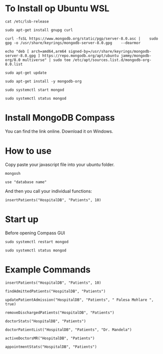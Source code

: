 # To Install op Ubuntu WSL
```
cat /etc/lsb-release
```
```
sudo apt-get install gnupg curl
```
```
curl -fsSL https://www.mongodb.org/static/pgp/server-8.0.asc |    sudo gpg -o /usr/share/keyrings/mongodb-server-8.0.gpg    --dearmor
```
```
echo "deb [ arch=amd64,arm64 signed-by=/usr/share/keyrings/mongodb-server-8.0.gpg ] https://repo.mongodb.org/apt/ubuntu jammy/mongodb-org/8.0 multiverse" | sudo tee /etc/apt/sources.list.d/mongodb-org-8.0.list
```
```
sudo apt-get update
```
```
sudo apt-get install -y mongodb-org
```
```
sudo systemctl start mongod
```
```
sudo systemctl status mongod
```

# Install MongoDB Compass
You can find the link online.
Download it on Windows.

# How to use
Copy paste your javascript file into your ubuntu folder.
```
mongosh
```
```
use "database name"
```
And then you call your individual functions:
```
insertPatients("HospitalDB", "Patients", 10)
```

# Start up
Before opening Compass GUI
```
sudo systemctl restart mongod
```
```
sudo systemctl status mongod
```


# Example Commands
```
insertPatients("HospitalDB", "Patients", 10)
```
```
findAdmittedPatients("HospitalDB", "Patients")
```
```
updatePatientAdmission("HospitalDB", "Patients", " Palesa Mohlare ", true)
```
```
removeDischargedPatients("HospitalDB", "Patients")
```
```
doctorStats("HospitalDB", "Patients")
```
```
doctorPatientList("HospitalDB", "Patients", "Dr. Mandela")
```
```
activeDoctorsMR("HospitalDB", "Patients")
```
```
appointmentStats("HospitalDB", "Patients")
```
